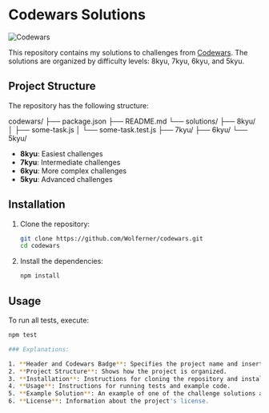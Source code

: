 # Codewars Solutions

![Codewars](https://www.codewars.com/users/Wolfern)

This repository contains my solutions to challenges from [Codewars](https://www.codewars.com). The solutions are organized by difficulty levels: 8kyu, 7kyu, 6kyu, and 5kyu.

## Project Structure

The repository has the following structure:

codewars/
├── package.json
├── README.md
└── solutions/
├── 8kyu/
│ ├── some-task.js
│ └── some-task.test.js
├── 7kyu/
├── 6kyu/
└── 5kyu/

- **8kyu**: Easiest challenges
- **7kyu**: Intermediate challenges
- **6kyu**: More complex challenges
- **5kyu**: Advanced challenges

## Installation

1. Clone the repository:

   ```sh
   git clone https://github.com/Wolferner/codewars.git
   cd codewars
   ```

2. Install the dependencies:

   ```sh
   npm install
   ```

## Usage

To run all tests, execute:

```sh
npm test

### Explanations:

1. **Header and Codewars Badge**: Specifies the project name and inserts a badge from your Codewars profile.
2. **Project Structure**: Shows how the project is organized.
3. **Installation**: Instructions for cloning the repository and installing dependencies.
4. **Usage**: Instructions for running tests and example code.
5. **Example Solution**: An example of one of the challenge solutions and the corresponding test.
6. **License**: Information about the project's license.


```
